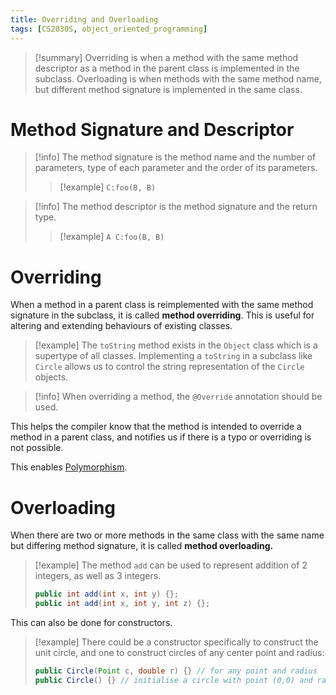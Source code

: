 ```yaml
---
title: Overriding and Overloading
tags: [CS2030S, object_oriented_programming]
---
```

>[!summary] Overriding is when a method with the same method descriptor as a method in the parent class is implemented in the subclass. Overloading is when methods with the same method name, but different method signature is implemented in the same class.


# Method Signature and Descriptor

> [!info] The method signature is the method name and the number of parameters, type of each parameter and the order of its parameters.
> >[!example] ``C:foo(B, B)``
> 

> [!info] The method descriptor is the method signature and the return type.
> >[!example] ``A C:foo(B, B)``

# Overriding

When a method in a parent class is reimplemented with the same method signature in the subclass, it is called **method overriding**. This is useful for altering and extending behaviours of existing classes.

> [!example] The ``toString`` method exists in the ``Object`` class which is a supertype of all classes.
> Implementing a ``toString`` in a subclass like ``Circle`` allows us to control the string representation of the ``Circle`` objects.

> [!info] When overriding a method, the ``@Override`` annotation should be used.

This helps the compiler know that the method is intended to override a method in a parent class, and notifies us if there is a typo or overriding is not possible.

This enables [Polymorphism](Polymorphism.md).
# Overloading

When there are two or more methods in the same class with the same name but differing method signature, it is called **method overloading.**

> [!example] The method ``add`` can be used to represent addition of 2 integers, as well as 3 integers. 
> ```Java
> public int add(int x, int y) {};
> public int add(int x, int y, int z) {};
>```

This can also be done for constructors.
> [!example] There could be a constructor specifically to construct the unit circle, and one to construct circles of any center point and radius:
> ```Java
> public Circle(Point c, double r) {} // for any point and radius
> public Circle() {} // initialise a circle with point (0,0) and radius 1
> ```

